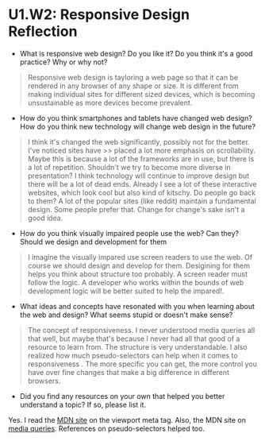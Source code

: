 # U1.W2: Responsive Design Reflection

* What is responsive web design? Do you like it?  Do you think it's a good practice? Why or why not?

> Responsive web design is tayloring a web page so that it can be rendered in any browser of any 
> shape or size. It is different from making individual sites for different sized devices, which is 
> becoming unsustainable as more devices become prevalent. 

* How do you think smartphones and tablets have changed web design? How do you think new technology will change web design in the future?

> I think it's changed the web significantly, possibly not for the better. I've noticed sites have >> placed a lot more emphasis on scrollability. Maybe this is because a lot of the frameworks are in 
> use, but there is a lot of repetition. Shouldn't we try to become more diverse in presentation? I 
> think technology will continue to improve design but there will be a lot of dead ends. Already I 
> see a lot of these interactive websites, which look cool but also kind of kitschy. Do people go 
> back to them? A lot of the popular sites (like reddit) maintain a fundamental design. Some people 
> prefer that. Change for change's sake isn't a good idea. 


* How do you think visually impaired people use the web? Can they? Should we design and development for them

> I imagine the visually impared use screen readers to use the web. Of course we should design and 
> develop for them. Desigining for them helps you think about structure too probably. A screen 
> reader must follow the logic. A developer who works within the bounds of web development logic 
> will be better suited to help the impared!. 



* What ideas and concepts have resonated with you when learning about the web and design? What seems stupid or doesn't make sense?

> The concept of responsiveness. I never understood media queries all that well, but maybe that's 
> because I never had all that good of a resource to learn from. The structure is very 
> understandable. I also realized how much pseudo-selectors can help when it comes to responsiveness
> . The more specific you can get, the more control you have over fine changes that make a big 
> difference in different browsers.  

* Did you find any resources on your own that helped you better understand a topic? If so, please list it.

Yes. I read the [MDN site](http://developer.mozilla.org/en-US/docs/Mozilla/Mobile/Viewport_meta_tag) on the viewport meta tag. Also, the MDN site on [media queries](http://developer.mozilla.org/en-US/docs/Web/Guide/CSS/Media_queries). References on pseudo-selectors helped too. 